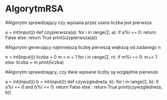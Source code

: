 # AlgorytmRSA

 #Algorytm sprawdzający czy wpisana przez usera liczba jest pierwsza

a = int(input())
def czypierwsza(a):
    for i in range(2, a):
       if a%i == 0:
            return False
    else:
        return True
print(czypierwsza(a))

#Algorytm generujący najmniejszą liczbę pierwszą większą od zadanego n

n = int(input())
liczba = 0
m = n + 1
for i in range(2, n):
    if m%i == 0:
       m+= 1
    else:
       liczba = m
print(liczba)
        
#Algorytm sprawdzający, czy dwie wpisane liczby są względnie pierwsze

a = int(input())
b = int(input())
def czywzgledne(a, b):
    for i in range(2, b):
        if a%i == 0 and b%i == 0:
            return False
    else :
        return True
print(czywzgledne(a, b))
